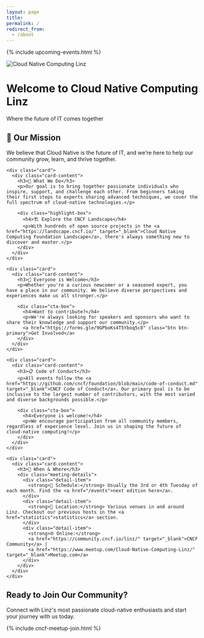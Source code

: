 ```yaml
---
layout: page
title: 
permalink: /
redirect_from:
  - /about
---
```


{% include upcoming-events.html %}

<div class="hero-section">
  <div class="hero-banner">
    <img src="{{ site.baseurl }}/images/cloudnativelinz-banner.png" alt="Cloud Native Computing Linz" class="banner-image">
    <div class="hero-overlay">
      <div class="hero-content">
        <h1>Welcome to Cloud Native Computing Linz</h1>
        <p class="hero-subtitle">Where the future of IT comes together</p>
      </div>
    </div>
  </div>
</div>

<div class="intro-section">
  <div class="content-grid">
    <div class="card gradient-card">
      <div class="card-content text-center">
        <h2>🚀 Our Mission</h2>
        <p class="lead">We believe that Cloud Native is the future of IT, and we're here to help our community grow, learn, and thrive together.</p>
      </div>
    </div>

    <div class="card">
      <div class="card-content">
        <h3>🌟 What We Do</h3>
        <p>Our goal is to bring together passionate individuals who inspire, support, and challenge each other. From beginners taking their first steps to experts sharing advanced techniques, we cover the full spectrum of cloud-native technologies.</p>
        
        <div class="highlight-box">
          <h4>🏗️ Explore the CNCF Landscape</h4>
          <p>With hundreds of open source projects in the <a href="https://landscape.cncf.io/" target="_blank">Cloud Native Computing Foundation Landscape</a>, there's always something new to discover and master.</p>
        </div>
      </div>
    </div>

    <div class="card">
      <div class="card-content">
        <h3>🤝 Everyone is Welcome</h3>
        <p>Whether you're a curious newcomer or a seasoned expert, you have a place in our community. We believe diverse perspectives and experiences make us all stronger.</p>
        
        <div class="cta-box">
          <h4>Want to contribute?</h4>
          <p>We're always looking for speakers and sponsors who want to share their knowledge and support our community.</p>
          <a href="https://forms.gle/9GPboKs4T5Yboq5c8" class="btn btn-primary">Get Involved</a>
        </div>
      </div>
    </div>

    <div class="card">
      <div class="card-content">
        <h3>📋 Code of Conduct</h3>
        <p>All events follow the <a href="https://github.com/cncf/foundation/blob/main/code-of-conduct.md" target="_blank">CNCF Code of Conduct</a>. Our primary goal is to be inclusive to the largest number of contributors, with the most varied and diverse backgrounds possible.</p>

        <div class="cta-box">
          <h4>Everyone is welcome!</h4>
          <p>We encourage participation from all community members, regardless of experience level. Join us in shaping the future of cloud-native computing!</p>
        </div>
      </div>
    </div>

    <div class="card">
      <div class="card-content">
        <h3>📅 When & Where</h3>
        <div class="meeting-details">
          <div class="detail-item">
            <strong>📆 Schedule:</strong> Usually the 3rd or 4th Tuesday of each month. Find the <a href="/events">next edition here</a>.
          </div>
          <div class="detail-item">
            <strong>📍 Location:</strong> Various venues in and around Linz. Checkout our previous hosts in the <a href="statistics">statistics</a> section.
          </div>
          <div class="detail-item">
            <strong>🌐 Online:</strong> 
            <a href="https://community.cncf.io/linz/" target="_blank">CNCF Community</a> | 
            <a href="https://www.meetup.com/Cloud-Native-Computing-Linz/" target="_blank">Meetup.com</a>
          </div>
        </div>
      </div>
    </div>
  </div>
</div>

<div class="community-cta">
  <div class="card gradient-card">
    <div class="card-content text-center">
      <h2>Ready to Join Our Community?</h2>
      <p>Connect with Linz's most passionate cloud-native enthusiasts and start your journey with us today.</p>
      {% include cncf-meetup-join.html %}
    </div>
  </div>
</div>
